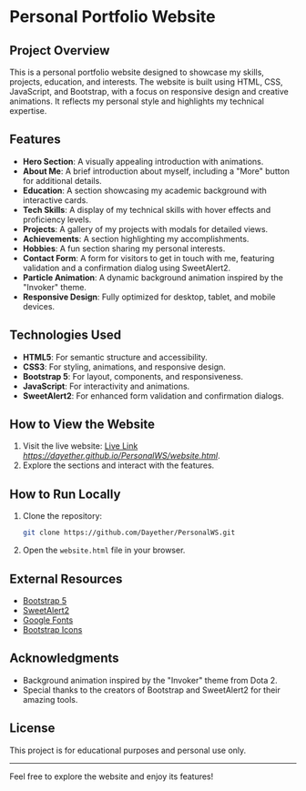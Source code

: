 # Personal Portfolio Website

## Project Overview
This is a personal portfolio website designed to showcase my skills, projects, education, and interests. The website is built using HTML, CSS, JavaScript, and Bootstrap, with a focus on responsive design and creative animations. It reflects my personal style and highlights my technical expertise.

## Features
- **Hero Section**: A visually appealing introduction with animations.
- **About Me**: A brief introduction about myself, including a "More" button for additional details.
- **Education**: A section showcasing my academic background with interactive cards.
- **Tech Skills**: A display of my technical skills with hover effects and proficiency levels.
- **Projects**: A gallery of my projects with modals for detailed views.
- **Achievements**: A section highlighting my accomplishments.
- **Hobbies**: A fun section sharing my personal interests.
- **Contact Form**: A form for visitors to get in touch with me, featuring validation and a confirmation dialog using SweetAlert2.
- **Particle Animation**: A dynamic background animation inspired by the "Invoker" theme.
- **Responsive Design**: Fully optimized for desktop, tablet, and mobile devices.

## Technologies Used
- **HTML5**: For semantic structure and accessibility.
- **CSS3**: For styling, animations, and responsive design.
- **Bootstrap 5**: For layout, components, and responsiveness.
- **JavaScript**: For interactivity and animations.
- **SweetAlert2**: For enhanced form validation and confirmation dialogs.

## How to View the Website
1. Visit the live website: [Live Link](#) *https://dayether.github.io/PersonalWS/website.html*.
2. Explore the sections and interact with the features.

## How to Run Locally
1. Clone the repository:
   ```bash
   git clone https://github.com/Dayether/PersonalWS.git
   ```
2. Open the `website.html` file in your browser.

## External Resources
- [Bootstrap 5](https://getbootstrap.com/)
- [SweetAlert2](https://sweetalert2.github.io/)
- [Google Fonts](https://fonts.google.com/)
- [Bootstrap Icons](https://icons.getbootstrap.com/)

## Acknowledgments
- Background animation inspired by the "Invoker" theme from Dota 2.
- Special thanks to the creators of Bootstrap and SweetAlert2 for their amazing tools.

## License
This project is for educational purposes and personal use only.

---
Feel free to explore the website and enjoy its features!

